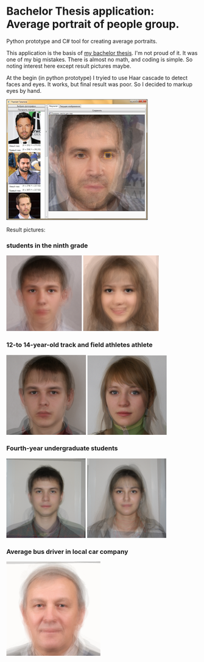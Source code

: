 # Bachelor Thesis application: Average portrait of people group.

Python prototype and C# tool for creating average portraits.

This application is the basis of [my bachelor thesis](https://github.com/jmistx/Bachelor_thesis). 
I'm not proud of it. It was one of my big mistakes.
There is almost no math, and coding is simple. So noting interest here except result pictures maybe.

At the begin (in python prototype) I tryied to use Haar cascade to detect faces and eyes. It works, but final result was poor. So I decided to markup eyes by hand. 

![screenshot](/images/screenshot.png)

Result pictures:

### students in the ninth grade
![nine grade male](/images/average_9_class.png)
![nine grade female](/images/average_9_class_female.png)

### 12-to 14-year-old track and field athletes athlete
![athlete male](/images/average_athlete_12_14_years_male.png)
![athlete female](/images/average_athlete_12_14_years_female.png)

### Fourth-year undergraduate students
![student male](/images/average_student_male.png)
![student femlae](/images/average_student_female.png)

### Average bus driver in local car company
![driver male](/images/average_driver.png)
